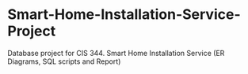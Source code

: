 # Smart-Home-Installation-Service-Project
Database project for CIS 344. Smart Home Installation Service (ER Diagrams, SQL scripts and Report)
